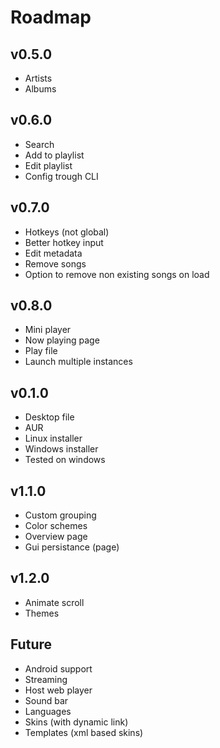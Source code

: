 # Roadmap

## v0.5.0
- Artists
- Albums

## v0.6.0
- Search
- Add to playlist
- Edit playlist
- Config trough CLI

## v0.7.0
- Hotkeys (not global)
- Better hotkey input
- Edit metadata
- Remove songs
- Option to remove non existing songs on load

## v0.8.0
- Mini player
- Now playing page
- Play file
- Launch multiple instances

## v0.1.0
- Desktop file
- AUR
- Linux installer
- Windows installer
- Tested on windows

## v1.1.0
- Custom grouping
- Color schemes
- Overview page
- Gui persistance (page)

## v1.2.0
- Animate scroll
- Themes

## Future
- Android support
- Streaming
- Host web player
- Sound bar
- Languages
- Skins (with dynamic link)
- Templates (xml based skins)

